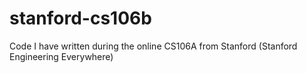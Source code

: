 stanford-cs106b
===============

Code I have written during the online CS106A from Stanford (Stanford Engineering Everywhere)
